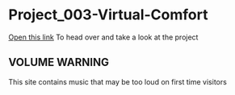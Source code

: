 # Project_003-Virtual-Comfort

[Open this link](https://virtual-comfort.surge.sh/) To head over and take a look at the project

## VOLUME WARNING
This site contains music that may be too loud on first time visitors
